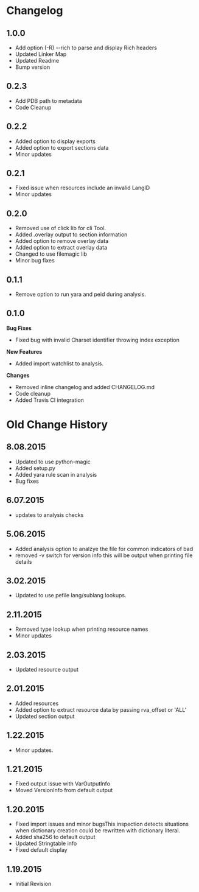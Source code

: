 # Changelog


## 1.0.0
 - Add option (-R) --rich to parse and display Rich headers
 - Updated Linker Map
 - Updated Readme
 - Bump version

## 0.2.3

 - Add PDB path to metadata
 - Code Cleanup

## 0.2.2 

 - Added option to display exports
 - Added option to export sections data
 - Minor updates

## 0.2.1

 - Fixed issue when resources include an invalid LangID 
 - Minor updates

## 0.2.0

 - Removed use of click lib for cli Tool. 
 - Added .overlay output to section information
 - Added option to remove overlay data
 - Added option to extract overlay data
 - Changed to use filemagic lib
 - Minor bug fixes

## 0.1.1

 - Remove option to run yara and peid during analysis.

## 0.1.0

 **Bug Fixes**
 
 - Fixed bug with invalid Charset identifier throwing index exception
 
 **New Features** 

 - Added import watchlist to analysis.

 **Changes**
 
 - Removed inline changelog and added CHANGELOG.md
 - Code cleanup
 - Added Travis CI integration

# Old Change History #

## 8.08.2015
 - Updated to use python-magic
 - Added setup.py
 - Added yara rule scan in analysis
 - Bug fixes
## 6.07.2015
 - updates to analysis checks
## 5.06.2015
 - Added analysis option to analzye the file for common indicators of bad
 - removed -v switch for version info this will be output when printing file details
## 3.02.2015
 - Updated to use pefile lang/sublang lookups.
## 2.11.2015
 - Removed type lookup when printing resource names
 - Minor updates
## 2.03.2015
 - Updated resource output
## 2.01.2015
 - Added resources
 - Added option to extract resource data by passing rva_offset or 'ALL'
 - Updated section output
## 1.22.2015
 - Minor updates.
## 1.21.2015
 - Fixed output issue with VarOutputInfo
 - Moved VersionInfo from default output
## 1.20.2015
 - Fixed import issues and minor bugsThis inspection detects situations when dictionary creation could be rewritten with dictionary literal.
 - Added sha256 to default output
 - Updated Stringtable info
 - Fixed default display
## 1.19.2015
 - Initial Revision





